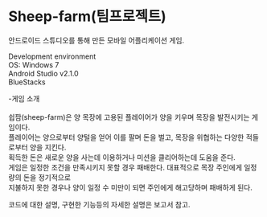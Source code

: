 # Sheep-farm(팀프로젝트)
안드로이드 스튜디오를 통해 만든 모바일 어플리케이션 게임. 

Development environment
<br>OS: Windows 7
<br>Android Studio v2.1.0
<br>BlueStacks



-게임 소개<br>
<br>쉽팜(sheep-farm)은 양 목장에 고용된 플레이어가 양을 키우며 목장을 발전시키는 게임이다. 
<br>플레이어는 양으로부터 양털을 얻어 이를 팔며 돈을 벌고, 목장을 위협하는 다양한 적들로부터 양을 지킨다. 
<br>획득한 돈은 새로운 양을 사는데 이용하거나 미션을 클리어하는데 도움을 준다. 
<br>게임은 일정한 조건을 만족시키지	못할 경우 패배한다. 대표적으로 목장 주인에게 일정량의 돈을 정기적으로 
<br>지불하지 못한 경우나 양이 일정 수 미만이 되면 주인에게 해고당하며 패배하게 된다.

코드에 대한 설명, 구현한 기능등의 자세한 설명은 보고서 참고.
